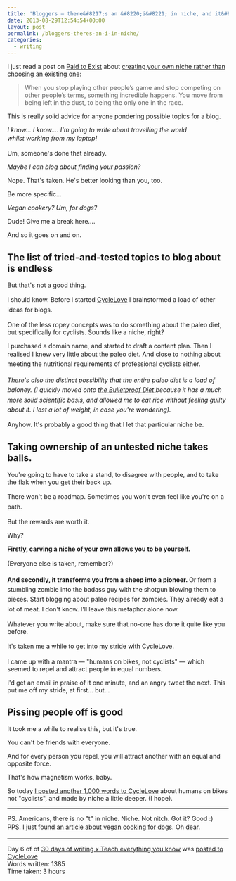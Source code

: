 ```yaml
---
title: 'Bloggers — there&#8217;s an &#8220;i&#8221; in niche, and it&#8217;s you'
date: 2013-08-29T12:54:54+00:00
layout: post
permalink: /bloggers-theres-an-i-in-niche/
categories:
  - writing
---
```

<p>I just read a post on <a href="http://paidtoexist.com/">Paid to Exist</a>&nbsp;about&nbsp;<a href="http://paidtoexist.com/create-your-own-niche/ ">creating your own niche rather than choosing an existing one</a>:</p><blockquote>When you stop playing other people’s game and stop competing on other people’s terms, something incredible happens. You move from being left in the dust, to being the only one in the race.</blockquote><p>This is really solid advice for anyone pondering possible topics for a blog.</p><p><span></span></p><p><em>I know... I know.... I'm going to write about travelling the world whilst&nbsp;</em><em style="line-height: 1.6em;">working from my laptop!</em></p><p><em></em>Um, someone's done that already.&nbsp;</p><p><em>Maybe I can blog about finding your passion?&nbsp;</em></p><p><em></em>Nope. That's taken. He's better looking than you, too.&nbsp;</p><p>Be more specific...&nbsp;</p><p><em>Vegan cookery? Um, for dogs?&nbsp;</em></p><p><em></em>Dude! Give me a break here....</p><p>And so it goes on and on.</p><h2>The list of tried-and-tested topics to blog about is endless</h2><p>But that's not a good thing.</p><p>I should know.&nbsp;<span style="line-height: 1.6em;">Before I started </span><a href="http://www.cyclelove.cc/" style="line-height: 1.6em;">CycleLove</a><span style="line-height: 1.6em;"> I brainstormed a load of other ideas for blogs.&nbsp;</span></p><p>One of the less ropey concepts was to do something about the paleo diet, but specifically for cyclists. Sounds like a niche, right?</p><p>I purchased a domain name, and started to draft a content plan. Then I realised I knew very little a<span style="line-height: 1.6em;">bout the paleo diet. And close to nothing about meeting the nutritional requirements of professional cyclists either.</span></p><p><span style="line-height: 1.6em;"><em>There's also the distinct possibility that the entire paleo diet is a load of baloney. (I quickly moved onto <a href="http://www.bulletproofexec.com/category/bulletproofdiet/">the Bulletproof Diet </a>because it has a much more solid scientific basis, and allowed me to eat rice without feeling guilty about it. I lost a lot of weight, in case you're wondering).</em></span></p><p>Anyhow. It's probably a good thing that I let that particular niche be.&nbsp;</p><h2>Taking ownership of an untested niche takes balls.</h2><p>You're going to have to take a stand, to disagree with people, and to take the flak when you get their back up.&nbsp;</p><p>There won't be a roadmap. S<span style="line-height: 1.6em;">ometimes you won't even feel like you're on a path.&nbsp;</span></p><p>But the rewards are worth it.&nbsp;</p><p>Why?&nbsp;</p><p></p><p><strong></strong><strong>Firstly, carving a niche of your own allows you to be yourself.</strong></p><p><strong></strong><span style="line-height: 1.6em;">(Everyone else is taken, remember?)</span></p><p><strong>And secondly, it transforms you from a sheep into a pioneer.&nbsp;</strong><span style="line-height: 1.6em;">Or from a stumbling zombie into the badass guy with the shotgun blowing them to pieces. Start blogging about paleo recipes for zombies. They already eat a lot of meat. I don't know. I'll leave this metaphor alone now.&nbsp;</span></p><p>Whatever you write about, make sure that no-one has done it quite like you before.</p><p><span style="line-height: 1.6em;">It's taken me a while to get into my stride with CycleLove.</span></p><p>I came up with a mantra — "humans on bikes, not cyclists" — which seemed to repel and attract people in equal numbers. </p><p>I'd get an email in praise of it one minute, and an angry tweet the next. This put me off my stride, at first... but...</p><h2>Pissing people off is good</h2><p>It took me a while to realise this, but it's true.</p><p>You can't be friends with everyone.</p><p>And for every person you repel, you will attract another with an equal and opposite force.</p><p>That's how magnetism works, baby.</p><p>So today <a href="http://www.cyclelove.cc/2013/08/space-for-people-on-bikes-not-cyclists-london/">I posted another 1,000 words to CycleLove</a>&nbsp;about humans on bikes not "cyclists", and made by niche a little deeper. (I hope).</p><hr /><p>PS. Americans, there is no "t" in niche. Niche. Not nitch. Got it? Good :)<br>PPS. I just found <a href="http://gentleworld.org/good-nutrition-for-healthy-vegan-dogs/">an article about vegan cooking for dogs</a>. Oh dear.<span style="line-height: 1.6em;">&nbsp;</span></p><hr /><p>Day 6 of of&nbsp;<a href="http://greig.cc/journal/2013/8/30-days-of-writing-x-teach-everything-you-know">30 days of writing x Teach everything you know</a>&nbsp;was <a href="http://www.cyclelove.cc/2013/08/space-for-people-on-bikes-not-cyclists-london/">posted to CycleLove</a><br>Words written: 1385<br>Time taken: 3 hours</p>
